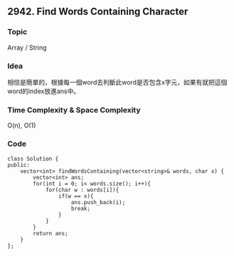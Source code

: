 ## 2942. Find Words Containing Character

### Topic
Array / String

### Idea
相信是簡單的，根據每一個word去判斷此word是否包含x字元，如果有就把這個word的index放進ans中。

### Time Complexity & Space Complexity
O(n), O(1)

### Code
```
class Solution {
public:
    vector<int> findWordsContaining(vector<string>& words, char x) {
        vector<int> ans;
        for(int i = 0; i< words.size(); i++){
            for(char w : words[i]){
                if(w == x){
                    ans.push_back(i); 
                    break;
                }       
            }
        }
        return ans;
    }
};
```
